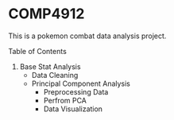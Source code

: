 # COMP4912
This is a pokemon combat data analysis project. 


Table of Contents
1. Base Stat Analysis
   - Data Cleaning
   - Principal Component Analysis
      - Preprocessing Data
      - Perfrom PCA
      - Data Visualization
